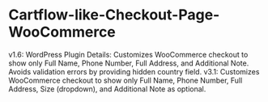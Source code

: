 # Cartflow-like-Checkout-Page-WooCommerce
v1.6: WordPress Plugin Details: Customizes WooCommerce checkout to show only Full Name, Phone Number, Full Address, and Additional Note. Avoids validation errors by providing hidden country field.
v3.1: Customizes WooCommerce checkout to show only Full Name, Phone Number, Full Address, Size (dropdown), and Additional Note as optional.
